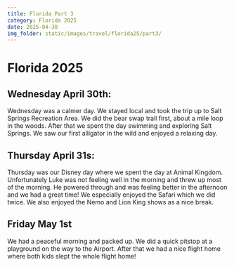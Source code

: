 ```yaml
---
title: Florida Part 3
category: Florida 2025
date: 2025-04-30
img_folder: static/images/travel/florida25/part3/
---
```


# Florida 2025


## Wednesday April 30th:

Wednesday was a calmer day. We stayed local and took the trip up to Salt Springs Recreation Area. We did the bear swap trail first, about a mile loop in the woods. After that we spent the day swimming and exploring Salt Springs. We saw our first alligator in the wild and enjoyed a relaxing day.


## Thursday April 31s:

Thursday was our Disney day where we spent the day at Animal Kingdom. Unfortunately Luke was not feeling well in the morning and threw up most of the morning. He powered through and was feeling better in the afternoon and we had a great time! We especially enjoyed the Safari which we did twice. We also enjoyed the Nemo and Lion King shows as a nice break.

## Friday May 1st

We had a peaceful morning and packed up. We did a quick pitstop at a playground on the way to the Airport. After that we had a nice flight home where both kids slept the whole flight home!





